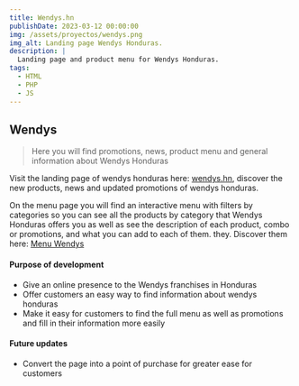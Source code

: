 ```yaml
---
title: Wendys.hn
publishDate: 2023-03-12 00:00:00
img: /assets/proyectos/wendys.png
img_alt: Landing page Wendys Honduras.
description: |
  Landing page and product menu for Wendys Honduras.
tags:
  - HTML
  - PHP
  - JS
---
```


## Wendys

> Here you will find promotions, news, product menu and general information about Wendys Honduras

Visit the landing page of wendys honduras here: <a href="https://wendys.hn/">wendys.hn</a>, discover the new products, news and updated promotions of wendys honduras.

On the menu page you will find an interactive menu with filters by categories so you can see all the products by category that Wendys Honduras offers you as well as see the description of each product, combo or promotions, and what you can add to each of them. they. Discover them here: <a href="https://wendys.hn/menu">Menu Wendys</a>

#### Purpose of development

- Give an online presence to the Wendys franchises in Honduras
- Offer customers an easy way to find information about wendys honduras
- Make it easy for customers to find the full menu as well as promotions and fill in their information more easily

#### Future updates

- Convert the page into a point of purchase for greater ease for customers
